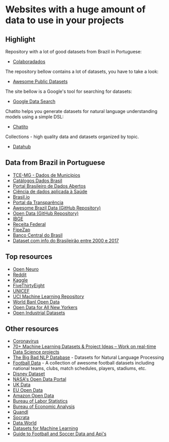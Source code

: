 # Websites with a huge amount of data to use in your projects
## Highlight
Repository with a lot of good datasets from Brazil in Portuguese:
* [Colaboradados](https://colaboradados.github.io/)

The repository bellow contains a lot of datasets, you have to take a look:
* [Awesome Public Datasets](https://github.com/awesomedata/awesome-public-datasets)

The site bellow is a Google's tool for searching for datasets:
* [Google Data Search](https://toolbox.google.com/datasetsearch)

Chatito helps you generate datasets for natural language understanding models using a simple DSL:
* [Chatito](https://rodrigopivi.github.io/Chatito/)

Collections - high quality data and datasets organized by topic.
* [Datahub](https://datahub.io/collections)
## Data from Brazil in Portuguese
* [TCE-MG - Dados de Municípios](https://dadosabertos.tce.mg.gov.br/index.xhtml)
* [Catálogos Dados Brasil](https://github.com/dadosgovbr/catalogos-dados-brasil/blob/master/dados/catalogos.csv)
* [Portal Brasileiro de Dados Abertos](http://dados.gov.br/dataset)
* [Ciência de dados aplicada à Saúde](https://bigdata.icict.fiocruz.br/)
* [Brasil.io](https://brasil.io/datasets)
* [Portal da Transparência](http://www.portaldatransparencia.gov.br/)
* [Awesome Brazil Data (GitHub Repository)](https://github.com/juliohm/awesome-brazil-data)
* [Open Data (GitHub Repository)](https://github.com/datasets-br)
* [IBGE](https://downloads.ibge.gov.br/)
* [Receita Federal](http://idg.receita.fazenda.gov.br/dados)
* [FipeZap](http://fipezap.zapimoveis.com.br/)
* [Banco Central do Brasil](https://www.bcb.gov.br/?serietemp)
* [Dataset com info do Brasileirão entre 2000 e 2017](https://github.com/adaoduque/Brasileirao_Dataset)

## Top resources
* [Open Neuro](https://openneuro.org/public/datasets)
* [Reddit](https://www.reddit.com/r/datasets)
* [Kaggle](https://www.kaggle.com/datasets)
* [FiveThirtyEight](https://data.fivethirtyeight.com/)
* [UNICEF](https://data.unicef.org/resources/resource-type/datasets/)
* [UCI Machine Learning Repository](http://mlr.cs.umass.edu/ml/datasets.html)
* [World Banl Open Data](https://data.worldbank.org/)
* [Open Data for All New Yorkers](https://opendata.cityofnewyork.us/)
* [Open Industrial Datasets](https://github.com/AndreaPi/Open-industrial-datasets)
## Other resources
* [Coronavirus](https://docs.google.com/spreadsheets/d/1JALlvOAolTQXad38ffSVHe0-TfjgBYDSpbQqQBIjRyE/edit#gid=0)
* [70+ Machine Learning Datasets & Project Ideas – Work on real-time Data Science projects](https://data-flair.training/blogs/machine-learning-datasets)
* [The Big Bad NLP Database](https://quantumstat.com/dataset/dataset.html) - Datasets for Natural Language Processing
* [Football Data](https://datahub.io/collections/football) - A collection of awesome football datasets including national teams, clubs, match schedules, players, stadiums, etc.
* [Disney Dataset](https://www.disneyresearch.com/datasets/)
* [NASA's Open Data Portal](https://data.nasa.gov/)
* [UK Data](https://data.gov.uk/)
* [EU Open Data](http://data.europa.eu/euodp/en/data/?utm_source=datafloq&utm_medium=ref&utm_campaign=datafloq)
* [Amazon Open Data](https://registry.opendata.aws/)
* [Bureau of Labor Statistics](https://www.bls.gov/data/)
* [Bureau of Economic Analysis](http://www.bea.gov/data/gdp)
* [Quandl](https://www.quandl.com/search)
* [Socrata](https://opendata.socrata.com/)
* [Data.World](https://data.world/)
* [Datasets for Machine Learning](https://www.datasetlist.com/)
* [Guide to Football and Soccer Data and Api's](https://www.jokecamp.com/blog/guide-to-football-and-soccer-data-and-apis/)
